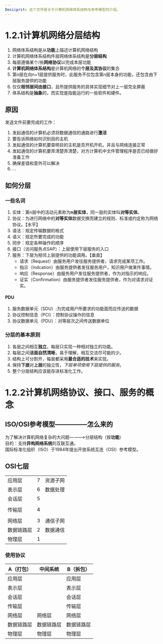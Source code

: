 ```yaml
---
Desicprit: 这个文件是关于计算机网络体系结构与参考模型的介绍。
---
```

# 1.2.1计算机网络分层结构
1. 网络体系结构是从**功能**上描述计算机网络结构
2. 计算机网络体系结构件层网络体系结构是**分层结构**
3. 每层遵循某个/些**网络协议**以完成本层功能
4. **计算机网络体系结构**是计算机网络的**个层及其协议**的集合
5. 第n层在向n+1层提供服务时，此服务不仅包含第n层本身的功能，还包含由下层服务提供的功能
6. 仅仅**相邻层间由接口**，且所提供服务的具体实现细节对上一层完全屏蔽
7. 体系结构是**抽象**的，而实现是指能运行的一些软件和硬件。

## 原因
发送文件前要完成的工作：
1. 发起通信的计算机必须将数据通信的通路进行**激活**
2. 要告诉网络如何识别目的主机
3. 发起通信的计算机要查明目的主机是否开机开机，并且与网络连接正常
4. 发起通信的计算机要弄清楚弄清楚，对方计算机中文件管理程序是否已经做好准备工作
5. 确保差错和意外可以解决
6. ...
## 如何分层
### 一些名词
1. 实体：第n层中的活动元素称为**n层实体**，同一层的实体叫**对等实体**。
2. 协议：为进行网络中的**对等实体**数据交换而建立的规则、标准或约定称为网络协议。【水平】
  1. 语法：规定传输数据的格式
  2. 语义：规定所要完成的功能
  3. 同步：规定各种操作的顺序
3. 接口（访问服务点SAP）：上层使用下层服务的入口
4. 服务：下层为相邻上层提供的功能调用。【垂直】
   - 请求（Request）由服务用户发往服务提供者，请求完成某项工作。
   - 指示（Indcation）由服务提供者发往服务用户，知识用户做某件事情。
   - 响应（Response）由服务用户发往服务提供者，作为对指示的响应。
   - 证实（Confirmation）由服务提供者发往服务提供者，作为对请求对证实。
#### PDU
1. 服务数据单元（SDU）:为完成用户所要求的功能面而应传送的数据
2. 协议控制信息（PCI）：控制协议操作的信息
3. 协议数据单元（PDU）：对等层次之间传送数据单位
### 分层的基本原则
1. 各层之间相互**独立**，每层只实现一种相对独立的功能。
2. 每层之间**洁面自然清晰**，易于理解，相互交流尽可能的少。
3. 结构上可分割开，每层都采用**最合适的技术**来实现。
4. 保持**下层**对**上层**的独立性，*下层单项使用下层提供的服务*。
5. 整个分层结构应该能存进标准化工作。
# 1.2.2计算机网络协议、接口、服务的概念
## ISO/OSI参考模型—————怎么来的
为了解决计算机网络复杂的大问题————>分层结构（按**功能**）  
目的：支持**异构网络系统**的互联互通。  
国际标准化组织（ISO）于1984年提出开放系统互连（OSI）参考模型。
## OSI七层
||||
|--|--|--|
|应用层|7|资源子网|
|表示层|6|数据处理|
|会话层|5||
||||
|传输层|4||
||||
|网络层|3|通信子网|
|数据链路层|2|数据通信|
|物理层|1||
### 使用协议
|A（打包）|中间系统|B（拆包）|
|--|--|--|
|应用层||应用层|
|表示层||表示层|
|会话层||会话层|
|传输层||传输层|
|网络层|网络层|网络层|
|数据链路层|数据链路层|数据链路层|
|物理层|物理层|物理层|